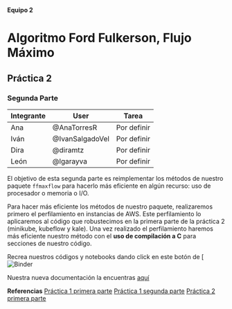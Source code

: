**Equipo 2**
# Algoritmo Ford Fulkerson, Flujo Máximo 
## Práctica 2 
### Segunda Parte

| Integrante | User | Tarea |
|---------------|-------|---------|
| Ana | @AnaTorresR |Por definir |
| Iván | @IvanSalgadoVel |Por definir|
| Dira | @diramtz |Por definir |
| León| @lgarayva| Por definir|


El objetivo de esta segunda parte es reimplementar los métodos de nuestro paquete `ffmaxflow` para hacerlo más eficiente en algún recurso: uso de procesador o
memoria o I/O. 

Para hacer más eficiente los métodos de nuestro paquete, realizaremos primero el perfilamiento en instancias de AWS. Este perfilamiento lo aplicaremos al código que robustecimos en la primera parte de la práctica 2 (minikube, kubeflow y kale). Una vez realizado el perfilamiento haremos más eficiente nuestro método con el **uso de compilación a C** para secciones de nuestro código.
 

Recrea nuestros códigos y notebooks dando click en este botón de [![Binder](https://hub.gke2.mybinder.org/user/optimizacion-2--a-parte-diramtz-enoz2m7w/lab/tree)

Nuestra nueva documentación la encuentras [aquí](https://optimizacion-2-2021-1-gh-classroom.github.io/practica-1-segunda-parte-diramtz/)


**Referencias**
[Práctica 1 primera parte](https://github.com/optimizacion-2-2021-1-gh-classroom/practica-1-primera-parte-diramtz)
[Práctica 1 segunda parte](https://github.com/optimizacion-2-2021-1-gh-classroom/practica-1-segunda-parte-diramtz)
[Práctica 2 primera parte](https://github.com/optimizacion-2-2021-1-gh-classroom/practica-2-primera-parte-diramtz)
